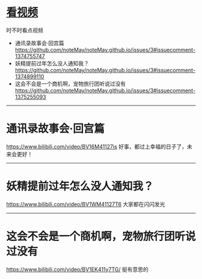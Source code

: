 # [看视频](https://github.com/noteMay/noteMay.github.io/issues/3)

时不时看点视频

- 通讯录故事会·回宫篇 https://github.com/noteMay/noteMay.github.io/issues/3#issuecomment-1374755747
- 妖精提前过年怎么没人通知我？https://github.com/noteMay/noteMay.github.io/issues/3#issuecomment-1374899110
- 这会不会是一个商机啊，宠物旅行团听说过没有 https://github.com/noteMay/noteMay.github.io/issues/3#issuecomment-1375255093

---

# 通讯录故事会·回宫篇
https://www.bilibili.com/video/BV16M41127is
好事，都过上幸福的日子了，未来会更好！

---

# 妖精提前过年怎么没人通知我？
https://www.bilibili.com/video/BV1WM41127T6
大家都在闪闪发光

---

# 这会不会是一个商机啊，宠物旅行团听说过没有

https://www.bilibili.com/video/BV1EK411y7TG/
挺有意思的